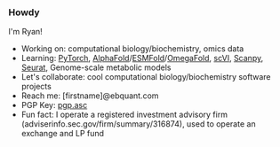 <h3>Howdy</h3>
	
I'm Ryan!

<ul>
<li>Working on: computational biology/biochemistry, omics data</li>
<li>Learning: <a href="https://pytorch.org/tutorials/">PyTorch</a>, <a href="https://github.com/deepmind/alphafold">AlphaFold</a>/<a href="https://github.com/facebookresearch/esm">ESMFold</a>/<a href="https://github.com/HeliXonProtein/OmegaFold">OmegaFold</a>, <a href="https://github.com/scverse/scvi-tools">scVI</a>, <a href="https://github.com/scverse/scanpy">Scanpy</a>, <a href="https://github.com/satijalab/seurat">Seurat</a>, Genome-scale metabolic models</a></li>
<li>Let's collaborate: cool computational biology/biochemistry software projects</li>
<li>Reach me: [firstname]@ebquant.com</li>
<li>PGP Key: <a href="https://ebquant.com/pgp">pgp.asc</a></li>
<li>Fun fact: I operate a registered investment advisory firm (adviserinfo.sec.gov/firm/summary/316874), used to operate an exchange and LP fund</li>
</ul>
